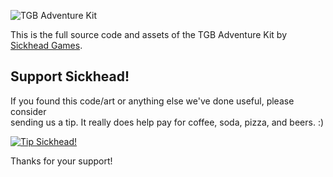    ![TGB Adventure Kit](http://web.archive.org/liveweb/http://static.garagegames.com/static/pg/productpages/adventure-kit/adkit_greenmast.jpg)


This is the full source code and assets of the TGB Adventure Kit by [Sickhead Games](http://www.sickhead.com/).



## Support Sickhead!

If you found this code/art or anything else we've done useful, please consider  
sending us a tip.  It really does help pay for coffee, soda, pizza, and beers. :)


  [ ![Tip Sickhead!](https://www.paypalobjects.com/en_US/i/btn/btn_donate_LG.gif)](https://www.paypal.com/cgi-bin/webscr?cmd=_s-xclick&hosted_button_id=3X589QTLX434G)

  
Thanks for your support!
